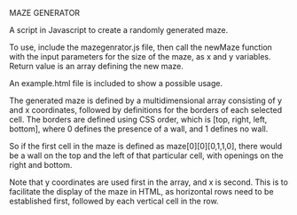 MAZE GENERATOR

A script in Javascript to create a randomly generated maze.

To use, include the mazegenrator.js file, then call the newMaze function with the input parameters for the size of the maze, as x and y variables. Return value is an array defining the new maze.

An example.html file is included to show a possible usage.

The generated maze is defined by a multidimensional array consisting of y and x coordinates, followed by definitions for the borders of each selected cell. The borders are defined using CSS order, which is [top, right, left, bottom], where 0 defines the presence of a wall, and 1 defines no wall.

So if the first cell in the maze is defined as maze[0][0][0,1,1,0], there would be a wall on the top and the left of that particular cell, with openings on the right and bottom.

Note that y coordinates are used first in the array, and x is second. This is to facilitate the display of the maze in HTML, as horizontal rows need to be established first, followed by each vertical cell in the row.


